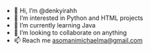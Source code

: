- 👋 Hi, I’m @denkyirahh
- 👀 I’m interested in Python and HTML projects
- 🌱 I’m currently learning Java
- 💞️ I’m looking to collaborate on anything
- 📫 Reach me asomanimichaelma@gmail.com

<!---
denkyirahh/denkyirahh is a ✨ special ✨ repository because its `README.md` (this file) appears on your GitHub profile.
You can click the Preview link to take a look at your changes.
--->
